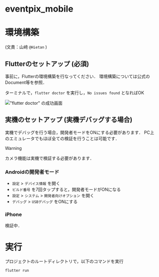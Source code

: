 # eventpix_mobile

# 環境構築
(文責：山﨑 `@Hietan` )

## Flutterのセットアップ (必須)

事前に，Flutterの環境構築を行なってください．
環境構築については公式のDocument等を参照．

ターミナルで，`flutter doctor` を実行し，`No issues found` となればOK

!["flutter doctor" の成功画面](/docs/assets/flutter_doctor.png)

## 実機のセットアップ (実機デバッグする場合)

実機でデバッグを行う場合，開発者モードをONにする必要があります．
PC上のエミュレータでもほぼ全ての検証を行うことは可能です．

> [!WARNING]
> カメラ機能は実機で検証する必要があります．

### Androidの開発者モード

* `設定` > `デバイス情報` を開く
* `ビルド番号` を7回タップすると，開発者モードがONになる
* `設定` > `システム` > `開発者向けオプション` を開く
* `デバッグ` > `USBデバッグ` をONにする

### iPhone

検証中．

# 実行

プロジェクトのルートディレクトリで，以下のコマンドを実行

`flutter run`
